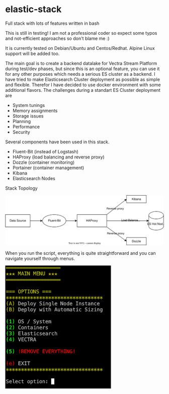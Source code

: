 # elastic-stack
Full stack with lots of features written in bash

This is still in testing! I am not a professional coder so expect some typos and not-efficient approaches so don't blame me :)

It is currently tested on Debian/Ubuntu and Centos/Redhat. Alpine Linux support will be added too.

The main goal is to create a backend datalake for Vectra Stream Platform during test/dev phases, but since this is an optional feature, you can use it for any other purposes which needs a serious ES cluster as a backend.
I have tried to make Elasticsearch Cluster deployment as possible as simple and flexible. Therefor I have decided to use docker environment with some additional flavors.
The challenges during a standart ES Cluster deployment are
  - System tunings
  - Memory assignments
  - Storage issues
  - Planning
  - Performance
  - Security

Several components have been used in this stack.
  - Fluent-Bit (instead of Logstash)
  - HAProxy (load balancing and reverse proxy)
  - Dozzle (container monitoring)
  - Portainer (container management)
  - Kibana
  - Elasticsearch Nodes

Stack Topology

![topology](./screenshots/stack-topology.svg)

When you run the script, everything is quite straightforward and you can navigate yourself through menus.

![main-menu](./screenshots/main-menu.png)


